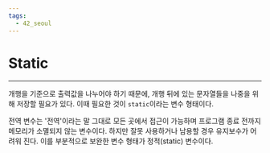 ```yaml
---
tags:
  - 42_seoul
---
```

# Static

---

개행을 기준으로 출력값을 나누어야 하기 때문에, 개행 뒤에 있는 문자열들을 나중을 위해 저장할 필요가 있다.
이때 필요한 것이 `static`이라는 변수 형태이다. 

전역 변수는 '전역'이라는 말 그대로 모든 곳에서 접근이 가능하며 프로그램 종료 전까지 메모리가 소멸되지 않는 변수이다. 하지만 잘못 사용하거나 남용할 경우 유지보수가 어려워 진다.
이를 부분적으로 보완한 변수 형태가 정적(static) 변수이다. 